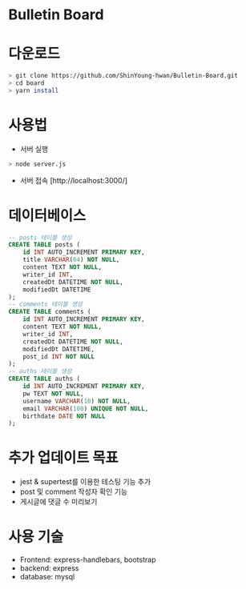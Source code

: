 # Bulletin Board

# 다운로드

```bash
> git clone https://github.com/ShinYoung-hwan/Bulletin-Board.git
> cd board
> yarn install
```

# 사용법

- 서버 실행

```bash
> node server.js
```

- 서버 접속 [http://localhost:3000/]

# 데이터베이스
```sql
-- posts 테이블 생성
CREATE TABLE posts (
    id INT AUTO_INCREMENT PRIMARY KEY,
    title VARCHAR(64) NOT NULL,
    content TEXT NOT NULL,
    writer_id INT, 
    createdDt DATETIME NOT NULL,
    modifiedDt DATETIME
);
-- comments 테이블 생성
CREATE TABLE comments (
    id INT AUTO_INCREMENT PRIMARY KEY,
    content TEXT NOT NULL,
    writer_id INT,
    createdDt DATETIME NOT NULL,
    modifiedDt DATETIME,
    post_id INT NOT NULL
);
-- auths 테이블 생성
CREATE TABLE auths (
    id INT AUTO_INCREMENT PRIMARY KEY,
    pw TEXT NOT NULL,
    username VARCHAR(10) NOT NULL,
    email VARCHAR(100) UNIQUE NOT NULL,
    birthdate DATE NOT NULL
);
```

# 추가 업데이트 목표

- jest & supertest를 이용한 테스팅 기능 추가
- post 및 comment 작성자 확인 기능
- 게시글에 댓글 수 미리보기

# 사용 기술

- Frontend: express-handlebars, bootstrap
- backend: express
- database: mysql
